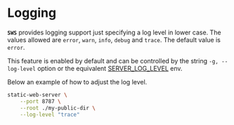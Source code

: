 # Logging

**`SWS`** provides logging support just specifying a log level in lower case. The values allowed are `error`, `warn`, `info`, `debug` and `trace`. The default value is `error`.

This feature is enabled by default and can be controlled by the string `-g, --log-level` option or the equivalent [SERVER_LOG_LEVEL](./../configuration/environment-variables.md#server_log_level) env.

Below an example of how to adjust the log level.

```sh
static-web-server \
    --port 8787 \
    --root ./my-public-dir \
    --log-level "trace"
```
